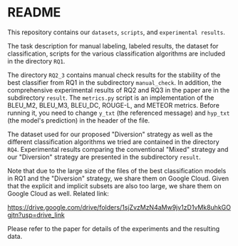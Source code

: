 # README

This repository contains our `datasets`, `scripts`, and `experimental results`.

The task description for manual labeling, labeled results, the dataset for classification, scripts for the various classification algorithms are included in the directory  `RQ1`.

The directory `RQ2_3` contains manual check results for the stability of the best classifier from RQ1 in the subdirectory `manual_check`. In addition, the comprehensive experimental results of RQ2 and RQ3 in the paper are in the subdirectory `result`. The `metrics.py` script is an implementation of the BLEU_M2, BLEU_M3, BLEU_DC, ROUGE-L, and METEOR metrics. Before running it, you need to change `y_txt` (the referenced message) and `hyp_txt` (the model's prediction) in the header of the file.

The dataset used for our proposed "Diversion" strategy as well as the different classification algorithms we tried are contained in the directory `RQ4`. Experimental results comparing the conventional "Mixed" strategy and our "Diversion" strategy are presented in the subdirectory `result`.

Note that due to the large size of the files of the best classification models in RQ1 and the "Diversion" strategy, we share them on Google Cloud. Given that the explicit and implicit subsets are also too large, we share them on Google Cloud as well. Related link: 

https://drive.google.com/drive/folders/1sjZvzMzN4aMw9jv1zD1vMk8uhkGOgjtn?usp=drive_link

Please refer to the paper for details of the experiments and the resulting data.

